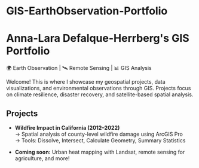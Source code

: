 # GIS-EarthObservation-Portfolio
# Anna-Lara Defalque-Herrberg's GIS Portfolio

🌍 Earth Observation | 🛰️ Remote Sensing | 📊 GIS Analysis 

Welcome! This is where I showcase my geospatial projects, data visualizations, and environmental observations through GIS. Projects focus on climate resilience, disaster recovery, and satellite-based spatial analysis.

## Projects
- **Wildfire Impact in California (2012–2022)**  
  → Spatial analysis of county-level wildfire damage using ArcGIS Pro  
  → Tools: Dissolve, Intersect, Calculate Geometry, Summary Statistics  

- **Coming soon:** Urban heat mapping with Landsat, remote sensing for agriculture, and more!
